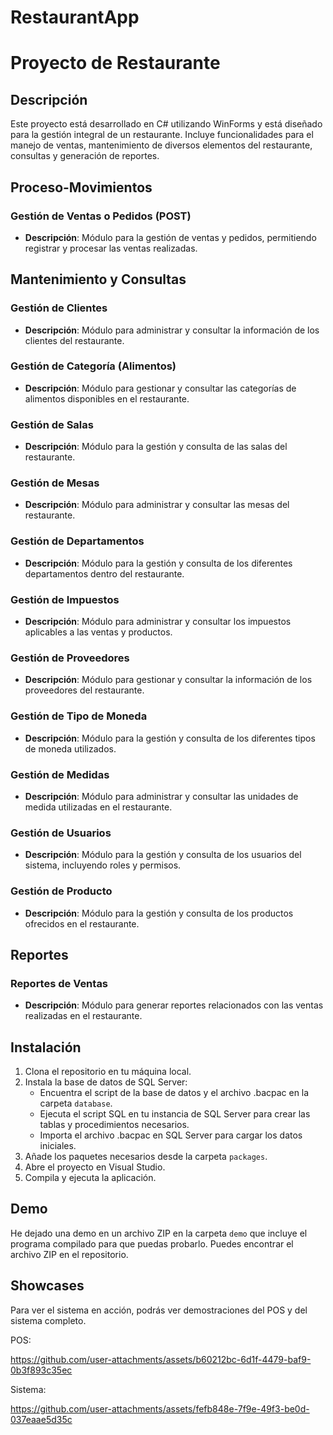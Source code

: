 # RestaurantApp

# Proyecto de Restaurante

## Descripción

Este proyecto está desarrollado en C# utilizando WinForms y está diseñado para la gestión integral de un restaurante. Incluye funcionalidades para el manejo de ventas, mantenimiento de diversos elementos del restaurante, consultas y generación de reportes.

## Proceso-Movimientos

### Gestión de Ventas o Pedidos (POST)

- **Descripción**: Módulo para la gestión de ventas y pedidos, permitiendo registrar y procesar las ventas realizadas.

## Mantenimiento y Consultas

### Gestión de Clientes

- **Descripción**: Módulo para administrar y consultar la información de los clientes del restaurante.

### Gestión de Categoría (Alimentos)

- **Descripción**: Módulo para gestionar y consultar las categorías de alimentos disponibles en el restaurante.

### Gestión de Salas

- **Descripción**: Módulo para la gestión y consulta de las salas del restaurante.

### Gestión de Mesas

- **Descripción**: Módulo para administrar y consultar las mesas del restaurante.

### Gestión de Departamentos

- **Descripción**: Módulo para la gestión y consulta de los diferentes departamentos dentro del restaurante.

### Gestión de Impuestos

- **Descripción**: Módulo para administrar y consultar los impuestos aplicables a las ventas y productos.

### Gestión de Proveedores

- **Descripción**: Módulo para gestionar y consultar la información de los proveedores del restaurante.

### Gestión de Tipo de Moneda

- **Descripción**: Módulo para la gestión y consulta de los diferentes tipos de moneda utilizados.

### Gestión de Medidas

- **Descripción**: Módulo para administrar y consultar las unidades de medida utilizadas en el restaurante.

### Gestión de Usuarios

- **Descripción**: Módulo para la gestión y consulta de los usuarios del sistema, incluyendo roles y permisos.

### Gestión de Producto

- **Descripción**: Módulo para la gestión y consulta de los productos ofrecidos en el restaurante.

## Reportes

### Reportes de Ventas

- **Descripción**: Módulo para generar reportes relacionados con las ventas realizadas en el restaurante.

## Instalación

1. Clona el repositorio en tu máquina local.
2. Instala la base de datos de SQL Server:
   - Encuentra el script de la base de datos y el archivo .bacpac en la carpeta `database`.
   - Ejecuta el script SQL en tu instancia de SQL Server para crear las tablas y procedimientos necesarios.
   - Importa el archivo .bacpac en SQL Server para cargar los datos iniciales.
3. Añade los paquetes necesarios desde la carpeta `packages`.
4. Abre el proyecto en Visual Studio.
5. Compila y ejecuta la aplicación.

## Demo

He dejado una demo en un archivo ZIP en la carpeta `demo` que incluye el programa compilado para que puedas probarlo. Puedes encontrar el archivo ZIP en el repositorio.

## Showcases

Para ver el sistema en acción, podrás ver demostraciones del POS y del sistema completo.

POS:

https://github.com/user-attachments/assets/b60212bc-6d1f-4479-baf9-0b3f893c35ec

Sistema:

https://github.com/user-attachments/assets/fefb848e-7f9e-49f3-be0d-037eaae5d35c
